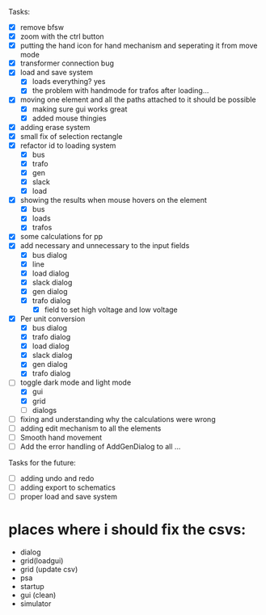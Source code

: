 Tasks:
- [x] remove bfsw
- [x] zoom with the ctrl button
- [x] putting the hand icon for hand mechanism and seperating it from move mode
- [x] transformer connection bug
- [x] load and save system 
    - [x] loads everything? yes
    - [x] the problem with handmode for trafos after loading...
- [x] moving one element and all the paths attached to it should be possible
    - [x] making sure gui works great
    - [x] added mouse thingies
- [x] adding erase system
- [x] small fix of selection rectangle
- [x] refactor id to loading system
    - [x] bus
    - [x] trafo
    - [x] gen
    - [x] slack
    - [x] load
- [x] showing the results when mouse hovers on the element
    - [x] bus
    - [x] loads
    - [x] trafos 
- [x] some calculations for pp
- [x] add necessary and unnecessary to the input fields
    - [x] bus dialog
    - [x] line
    - [x] load dialog
    - [x] slack dialog
    - [x] gen dialog
    - [x] trafo dialog
        - [x] field to set high voltage and low voltage
- [x] Per unit conversion
    - [x] bus dialog
    - [x] trafo dialog
    - [x] load dialog
    - [x] slack dialog
    - [x] gen dialog
    - [x] trafo dialog
- [ ] toggle dark mode and light mode
    - [x] gui
    - [x] grid
    - [ ] dialogs
- [ ] fixing and understanding why the calculations were wrong
- [ ] adding edit mechanism to all the elements
- [ ] Smooth hand movement
- [ ] Add the error handling of AddGenDialog to all
...

Tasks for the future:
- [ ] adding undo and redo
- [ ] adding export to schematics
- [ ] proper load and save system

# places where i should fix the csvs:
- dialog 
- grid(loadgui)
- grid (update csv)
- psa
- startup
- gui (clean) 
- simulator 
